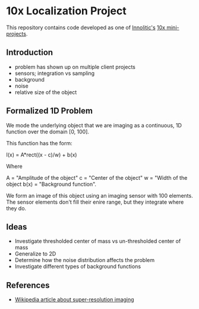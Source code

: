 # 10x Localization Project

This repository contains code developed as one of [Innolitic's](http://innolitics.com) [10x mini-projects](http://innolitics.com/10x/discussions/).

## Introduction

- problem has shown up on multiple client projects
- sensors; integration vs sampling
- background
- noise
- relative size of the object

## Formalized 1D Problem

We mode the underlying object that we are imaging as a continuous, 1D function over the domain [0, 100].

This function has the form:

I(x) = A*rect((x - c)/w) + b(x)

Where

A = "Amplitude of the object"
c = "Center of the object"
w = "Width of the object
b(x) = "Background function".

We form an image of this object using an imaging sensor with 100 elements.  The sensor elements don't fill their enire range, but they integrate where they do.

## Ideas

- Investigate thresholded center of mass vs un-thresholded center of mass
- Generalize to 2D
- Determine how the noise distribution affects the problem
- Investigate different types of background functions

## References

- [Wikipedia article about super-resolution imaging](https://en.wikipedia.org/wiki/Super-resolution_imaging)
